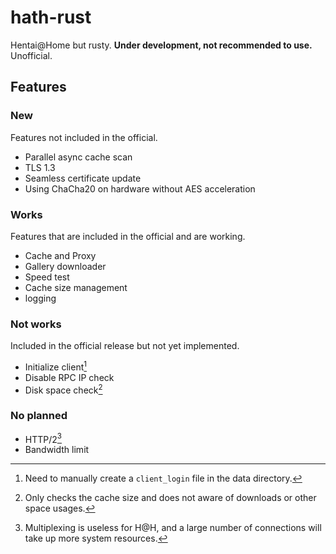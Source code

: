 # hath-rust

Hentai@Home but rusty. **Under development, not recommended to use.** Unofficial.

## Features
### New
Features not included in the official.
* Parallel async cache scan
* TLS 1.3
* Seamless certificate update
* Using ChaCha20 on hardware without AES acceleration

### Works
Features that are included in the official and are working.
* Cache and Proxy
* Gallery downloader
* Speed test
* Cache size management
* logging

### Not works
Included in the official release but not yet implemented.
* Initialize client[^init]
* Disable RPC IP check
* Disk space check[^disk]

### No planned
* HTTP/2[^h2]
* Bandwidth limit


[^init]: Need to manually create a `client_login` file in the data directory.
[^disk]: Only checks the cache size and does not aware of downloads or other space usages.
[^h2]: Multiplexing is useless for H@H, and a large number of connections will take up more system resources.